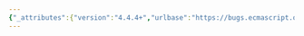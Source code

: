 ```yaml
---
{"_attributes":{"version":"4.4.4+","urlbase":"https://bugs.ecmascript.org/","maintainer":"dherman@mozilla.com"},"bug":{"bug_id":412,"creation_ts":"2012-06-23 00:52:00 -0700","short_desc":"10.5.1: \"CreateMutableVarBinding\"","delta_ts":"2012-07-08 21:38:03 -0700","product":"Draft for 6th Edition","component":"editorial issue","version":"Rev 8: June 15, 2012 Draft","rep_platform":"All","op_sys":"All","bug_status":"RESOLVED","resolution":"FIXED","priority":"Normal","bug_severity":"normal","everconfirmed":true,"reporter":{"uid":"jmdyck","name":"Michael Dyck"},"assigned_to":{"uid":"allen","name":"Allen Wirfs-Brock"},"long_desc":[{"commentid":1053,"comment_count":0,"who":{"uid":"jmdyck","name":"Michael Dyck"},"bug_when":"2012-06-23 00:52:25 -0700","thetext":"In 10.5.1 \"Top-Level Declaration Instantiation\",\nstep 4.d.i says:\n    \"Call env’s CreateMutableVarBinding concrete method ...\"\n\nbut there is no such concrete method.\n\nChange \"CreateMutableVarBinding\" to \"CreateVarBinding\", I think."},{"commentid":1162,"comment_count":1,"who":{"uid":"allen","name":"Allen Wirfs-Brock"},"bug_when":"2012-07-08 13:51:41 -0700","thetext":"fixed in editor's draft"}]}}
---
```

